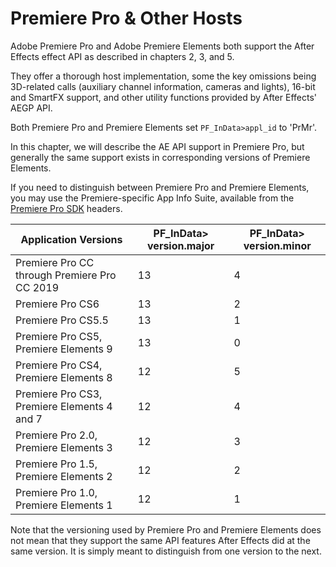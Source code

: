 # Premiere Pro & Other Hosts

Adobe Premiere Pro and Adobe Premiere Elements both support the After Effects effect API as described in chapters 2, 3, and 5.

They offer a thorough host implementation, some the key omissions being 3D-related calls (auxiliary channel information, cameras and lights), 16-bit and SmartFX support, and other utility functions provided by After Effects' AEGP API.

Both Premiere Pro and Premiere Elements set `PF_InData>appl_id` to 'PrMr'.

In this chapter, we will describe the AE API support in Premiere Pro, but generally the same support exists in corresponding versions of Premiere Elements.

If you need to distinguish between Premiere Pro and Premiere Elements, you may use the Premiere-specific App Info Suite, available from the [Premiere Pro SDK](http://ppro-plugin-sdk.aenhancers.com) headers.

| **Application Versions**                     |   **PF_InData> version.major** |   **PF_InData> version.minor** |
|----------------------------------------------|--------------------------------|--------------------------------|
| Premiere Pro CC through Premiere Pro CC 2019 |                             13 |                              4 |
| Premiere Pro CS6                             |                             13 |                              2 |
| Premiere Pro CS5.5                           |                             13 |                              1 |
| Premiere Pro CS5, Premiere Elements 9        |                             13 |                              0 |
| Premiere Pro CS4, Premiere Elements 8        |                             12 |                              5 |
| Premiere Pro CS3, Premiere Elements 4 and 7  |                             12 |                              4 |
| Premiere Pro 2.0, Premiere Elements 3        |                             12 |                              3 |
| Premiere Pro 1.5, Premiere Elements 2        |                             12 |                              2 |
| Premiere Pro 1.0, Premiere Elements 1        |                             12 |                              1 |

Note that the versioning used by Premiere Pro and Premiere Elements does not mean that they support the same API features After Effects did at the same version. It is simply meant to distinguish from one version to the next.
